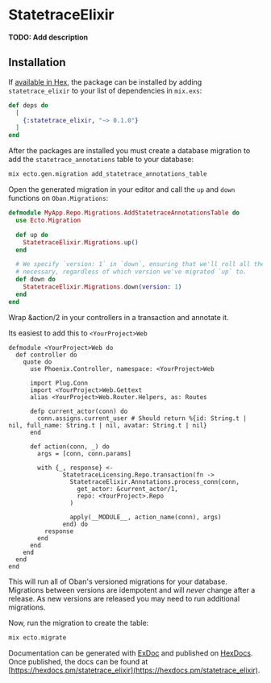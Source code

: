 # StatetraceElixir

**TODO: Add description**

## Installation

If [available in Hex](https://hex.pm/docs/publish), the package can be installed
by adding `statetrace_elixir` to your list of dependencies in `mix.exs`:

```elixir
def deps do
  [
    {:statetrace_elixir, "~> 0.1.0"}
  ]
end
```

After the packages are installed you must create a database migration to
add the `statetrace_annotations` table to your database:

```bash
mix ecto.gen.migration add_statetrace_annotations_table
```

Open the generated migration in your editor and call the `up` and `down`
functions on `Oban.Migrations`:

```elixir
defmodule MyApp.Repo.Migrations.AddStatetraceAnnotationsTable do
  use Ecto.Migration

  def up do
    StatetraceElixir.Migrations.up()
  end

  # We specify `version: 1` in `down`, ensuring that we'll roll all the way back down if
  # necessary, regardless of which version we've migrated `up` to.
  def down do
    StatetraceElixir.Migrations.down(version: 1)
  end
end
```

Wrap &action/2 in your controllers in a transaction and annotate it.

Its easiest to add this to `<YourProject>Web`

```
defmodule <YourProject>Web do
  def controller do
    quote do
      use Phoenix.Controller, namespace: <YourProject>Web

      import Plug.Conn
      import <YourProject>Web.Gettext
      alias <YourProject>Web.Router.Helpers, as: Routes

      defp current_actor(conn) do
        conn.assigns.current_user # Should return %{id: String.t | nil, full_name: String.t | nil, avatar: String.t | nil}
      end

      def action(conn, _) do
        args = [conn, conn.params]

        with {_, response} <-
               StatetraceLicensing.Repo.transaction(fn ->
                 StatetraceElixir.Annotations.process_conn(conn,
                   get_actor: &current_actor/1,
                   repo: <YourProject>.Repo
                 )

                 apply(__MODULE__, action_name(conn), args)
               end) do
          response
        end
      end
    end
  end
end
```

This will run all of Oban's versioned migrations for your database. Migrations
between versions are idempotent and will _never_ change after a release. As new
versions are released you may need to run additional migrations.

Now, run the migration to create the table:

```bash
mix ecto.migrate
```

Documentation can be generated with [ExDoc](https://github.com/elixir-lang/ex_doc)
and published on [HexDocs](https://hexdocs.pm). Once published, the docs can
be found at [https://hexdocs.pm/statetrace_elixir](https://hexdocs.pm/statetrace_elixir).


